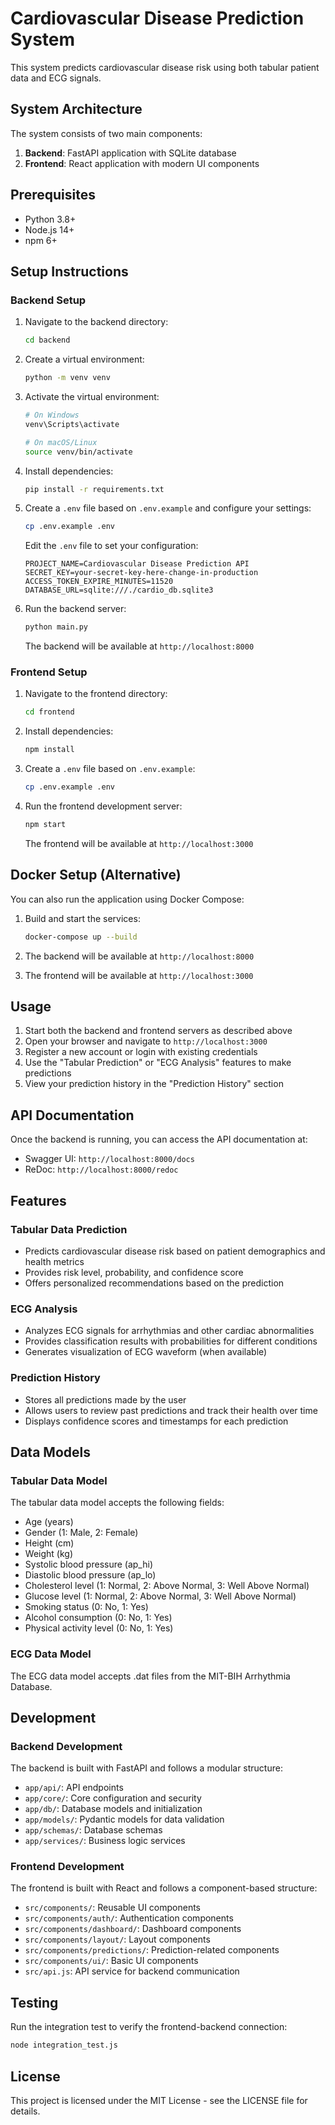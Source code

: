 # Cardiovascular Disease Prediction System

This system predicts cardiovascular disease risk using both tabular patient data and ECG signals.

## System Architecture

The system consists of two main components:
1. **Backend**: FastAPI application with SQLite database
2. **Frontend**: React application with modern UI components

## Prerequisites

- Python 3.8+
- Node.js 14+
- npm 6+

## Setup Instructions

### Backend Setup

1. Navigate to the backend directory:
   ```bash
   cd backend
   ```

2. Create a virtual environment:
   ```bash
   python -m venv venv
   ```

3. Activate the virtual environment:
   ```bash
   # On Windows
   venv\Scripts\activate
   
   # On macOS/Linux
   source venv/bin/activate
   ```

4. Install dependencies:
   ```bash
   pip install -r requirements.txt
   ```

5. Create a `.env` file based on `.env.example` and configure your settings:
   ```bash
   cp .env.example .env
   ```
   
   Edit the `.env` file to set your configuration:
   ```
   PROJECT_NAME=Cardiovascular Disease Prediction API
   SECRET_KEY=your-secret-key-here-change-in-production
   ACCESS_TOKEN_EXPIRE_MINUTES=11520
   DATABASE_URL=sqlite:///./cardio_db.sqlite3
   ```

6. Run the backend server:
   ```bash
   python main.py
   ```

   The backend will be available at `http://localhost:8000`

### Frontend Setup

1. Navigate to the frontend directory:
   ```bash
   cd frontend
   ```

2. Install dependencies:
   ```bash
   npm install
   ```

3. Create a `.env` file based on `.env.example`:
   ```bash
   cp .env.example .env
   ```

4. Run the frontend development server:
   ```bash
   npm start
   ```

   The frontend will be available at `http://localhost:3000`

## Docker Setup (Alternative)

You can also run the application using Docker Compose:

1. Build and start the services:
   ```bash
   docker-compose up --build
   ```

2. The backend will be available at `http://localhost:8000`
3. The frontend will be available at `http://localhost:3000`

## Usage

1. Start both the backend and frontend servers as described above
2. Open your browser and navigate to `http://localhost:3000`
3. Register a new account or login with existing credentials
4. Use the "Tabular Prediction" or "ECG Analysis" features to make predictions
5. View your prediction history in the "Prediction History" section

## API Documentation

Once the backend is running, you can access the API documentation at:
- Swagger UI: `http://localhost:8000/docs`
- ReDoc: `http://localhost:8000/redoc`

## Features

### Tabular Data Prediction
- Predicts cardiovascular disease risk based on patient demographics and health metrics
- Provides risk level, probability, and confidence score
- Offers personalized recommendations based on the prediction

### ECG Analysis
- Analyzes ECG signals for arrhythmias and other cardiac abnormalities
- Provides classification results with probabilities for different conditions
- Generates visualization of ECG waveform (when available)

### Prediction History
- Stores all predictions made by the user
- Allows users to review past predictions and track their health over time
- Displays confidence scores and timestamps for each prediction

## Data Models

### Tabular Data Model
The tabular data model accepts the following fields:
- Age (years)
- Gender (1: Male, 2: Female)
- Height (cm)
- Weight (kg)
- Systolic blood pressure (ap_hi)
- Diastolic blood pressure (ap_lo)
- Cholesterol level (1: Normal, 2: Above Normal, 3: Well Above Normal)
- Glucose level (1: Normal, 2: Above Normal, 3: Well Above Normal)
- Smoking status (0: No, 1: Yes)
- Alcohol consumption (0: No, 1: Yes)
- Physical activity level (0: No, 1: Yes)

### ECG Data Model
The ECG data model accepts .dat files from the MIT-BIH Arrhythmia Database.

## Development

### Backend Development
The backend is built with FastAPI and follows a modular structure:
- `app/api/`: API endpoints
- `app/core/`: Core configuration and security
- `app/db/`: Database models and initialization
- `app/models/`: Pydantic models for data validation
- `app/schemas/`: Database schemas
- `app/services/`: Business logic services

### Frontend Development
The frontend is built with React and follows a component-based structure:
- `src/components/`: Reusable UI components
- `src/components/auth/`: Authentication components
- `src/components/dashboard/`: Dashboard components
- `src/components/layout/`: Layout components
- `src/components/predictions/`: Prediction-related components
- `src/components/ui/`: Basic UI components
- `src/api.js`: API service for backend communication

## Testing

Run the integration test to verify the frontend-backend connection:
```bash
node integration_test.js
```

## License

This project is licensed under the MIT License - see the LICENSE file for details.